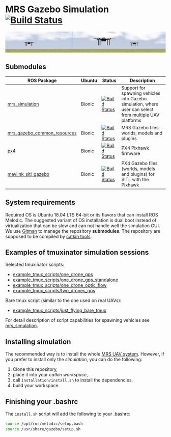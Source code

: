 # MRS Gazebo Simulation [![Build Status](https://travis-ci.com/ctu-mrs/simulation.svg?branch=master)](https://travis-ci.com/ctu-mrs/simulation)

![](.fig/thumbnail.jpg)

## Submodules
| ROS Package                                                                           | Ubuntu | Status                                                                                                                                                    | Description                                                                                             |
|---------------------------------------------------------------------------------------|--------|-----------------------------------------------------------------------------------------------------------------------------------------------------------|---------------------------------------------------------------------------------------------------------|
| [mrs_simulation](https://github.com/ctu-mrs/mrs_simulation)                           | Bionic | [![Build Status](https://travis-ci.com/ctu-mrs/mrs_simulation.svg?branch=master)](https://travis-ci.com/ctu-mrs/mrs_simulation)                           | Support for spawning vehicles into Gazebo simulation, where user can select from multiple UAV platforms |
| [mrs_gazebo_common_resources](https://github.com/ctu-mrs/mrs_gazebo_common_resources) | Bionic | [![Build Status](https://travis-ci.com/ctu-mrs/mrs_gazebo_common_resources.svg?branch=master)](https://travis-ci.com/ctu-mrs/mrs_gazebo_common_resources) | MRS Gazebo files: worlds, models and plugins                                                            |
| [px4](https://github.com/ctu-mrs/px4_firmware)                                        | Bionic | [![Build Status](https://travis-ci.com/ctu-mrs/px4_firmware.svg?branch=master)](https://travis-ci.com/ctu-mrs/px4_firmware)                               | PX4 Pixhawk firmware                                                                                    |
| [mavlink_sitl_gazebo](https://github.com/ctu-mrs/px4_sitl_gazebo)                     | Bionic | [![Build Status](https://travis-ci.com/ctu-mrs/px4_firmware.svg?branch=master)](https://travis-ci.com/ctu-mrs/px4_firmware)                               | PX4 Gazebo files (worlds, models and plugins) for SITL with the Pixhawk                                 |

## System requirements

Required OS is Ubuntu 18.04 LTS 64-bit or its flavors that can install ROS Melodic.
The suggested variant of OS installation is dual boot instead of virtualization that can be slow and can not handle well the simulation GUI.
We use [Gitman](https://github.com/jacebrowning/gitman) to manage the repository **submodules**.
The repository are supposed to be compiled by [catkin tools](https://catkin-tools.readthedocs.io).

## Examples of tmuxinator simulation sessions

Selected tmuxinator scripts:

- [example_tmux_scripts/one_drone_gps](example_tmux_scripts/one_drone_gps)
- [example_tmux_scripts/one_drone_gps_standalone](example_tmux_scripts/one_drone_gps_standalone)
- [example_tmux_scripts/one_drone_optic_flow](example_tmux_scripts/one_drone_optic_flow)
- [example_tmux_scripts/two_drones_gps](example_tmux_scripts/two_drones_gps)

Bare tmux script (similar to the one used on real UAVs):

- [example_tmux_scripts/just_flying_bare_tmux](example_tmux_scripts/just_flying_bare_tmux)

For detail description of script capabilities for spawning vehicles see [mrs_simulation](https://github.com/ctu-mrs/mrs_simulation).

## Installing simulation

The recommended way is to install the whole [MRS UAV system](https://github.com/ctu-mrs/mrs_uav_system).
However, if you prefer to install only the *simulation*, you can do the following:

1. Clone this repository,
2. place it into your *catkin workspace*,
3. call ```installation/install.sh``` to install the dependencies,
4. build your workspace.

## Finishing your .bashrc

The `install.sh` script will add the following to your .bashrc:
```bash
source /opt/ros/melodic/setup.bash
source /usr/share/gazebo/setup.sh
```

